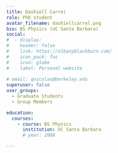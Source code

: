 ```yaml
---
title: Dashiell Carrel
role: PhD student
avatar_filename: dashiellcarrel.png
bio: BS Physics (UC Santa Barbara)
social:
#  - display:
#    header: false
#    link: https://albanyblackburn.com/
#    icon_pack: fas
#    icon: globe
#    label: Personal website
    
# email: qnicolas@berkeley.edu
superuser: false
user_groups:
  - Graduate Students
  - Group Members

education:
  courses:
    - course: BS Physics
      institution: UC Santa Barbara
      # year: 2008

---
```

